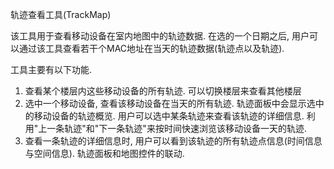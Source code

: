 轨迹查看工具(TrackMap)

该工具用于查看移动设备在室内地图中的轨迹数据. 在选的一个日期之后, 用户可以通过该工具查看若干个MAC地址在当天的轨迹数据(轨迹点以及轨迹).

工具主要有以下功能.

1. 查看某个楼层内这些移动设备的所有轨迹. 可以切换楼层来查看其他楼层
2. 选中一个移动设备, 查看该移动设备在当天的所有轨迹. 轨迹面板中会显示选中的移动设备的轨迹概览. 用户可以选中某条轨迹来查看该轨迹的详细信息. 利用"上一条轨迹"和"下一条轨迹"来按时间快速浏览该移动设备一天的轨迹.
3. 查看一条轨迹的详细信息时, 用户可以看到该轨迹的所有轨迹点信息(时间信息与空间信息). 轨迹面板和地图控件的联动.
